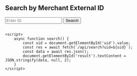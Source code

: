<!DOCTYPE html>
<html>
<head>
    <title>Merchant Search</title>
</head>
<body>
    <h2>Search by Merchant External ID</h2>
    <input type="text" id="uid" placeholder="Enter ID">
    <button onclick="search()">Search</button>
    <pre id="result"></pre>

    <script>
        async function search() {
            const uid = document.getElementById('uid').value;
            const res = await fetch(`/api/search?uid=${uid}`);
            const data = await res.json();
            document.getElementById('result').textContent = JSON.stringify(data, null, 2);
        }
    </script>
</body>
</html>
